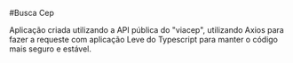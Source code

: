 #Busca Cep

Aplicação criada utilizando a API pública do "viacep", utilizando Axios para fazer a requeste com aplicação Leve do Typescript para manter o código mais seguro e estável.
